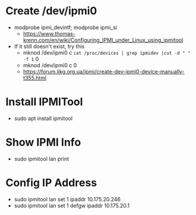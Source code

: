 # Create /dev/ipmi0
* modprobe ipmi_devintf; modprobe ipmi_si
  * https://www.thomas-krenn.com/en/wiki/Configuring_IPMI_under_Linux_using_ipmitool
* If it still doesn't exist, try this
  * mknod /dev/ipmi0 c `cat /proc/devices | grep ipmidev |cut -d " " -f 1` 0
  * mknod /dev/ipmi0 c <ipmidev device number> 0
  * https://forum.likg.org.ua/ipmi/create-dev-ipmi0-device-manually-t355.html

# Install IPMITool
* sudo apt install ipmitool

# Show IPMI Info
* sudo ipmitool lan print

# Config IP Address
* sudo ipmitool lan set 1 ipaddr 10.175.20.246
* sudo ipmitool lan set 1 defgw ipaddr 10.175.20.1
